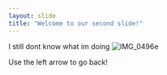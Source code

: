 ```yaml
---
layout: slide
title: "Welcome to our second slide!"
---
```

I still dont know what im doing
![IMG_0496e](https://user-images.githubusercontent.com/82102405/114154676-90a61380-9918-11eb-90e6-2c92c384ea80.jpg)

Use the left arrow to go back!
